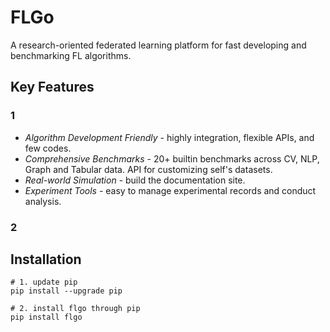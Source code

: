 # FLGo


A research-oriented federated learning platform for fast developing and benchmarking FL algorithms.

## Key Features

### 1
*  *Algorithm Development Friendly* - highly integration, flexible APIs, and few codes. 
* *Comprehensive Benchmarks* - 20+ builtin benchmarks across CV, NLP, Graph and Tabular data. API for customizing self's datasets.
* *Real-world Simulation* - build the documentation site.
* *Experiment Tools* - easy to manage experimental records and conduct analysis.
### 2
## Installation
  
```
# 1. update pip
pip install --upgrade pip

# 2. install flgo through pip
pip install flgo
```